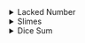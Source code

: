 <details><summary>Lacked Number</summary>

![](https://github.com/archishmanghos/code-images/blob/master/ABC-248-A.png)

</details>


<details><summary>Slimes</summary>

![](https://github.com/archishmanghos/code-images/blob/master/ABC-248-B.png)

</details>


<details><summary>Dice Sum</summary>

![](https://github.com/archishmanghos/code-images/blob/master/ABC-248-C.png)

</details>